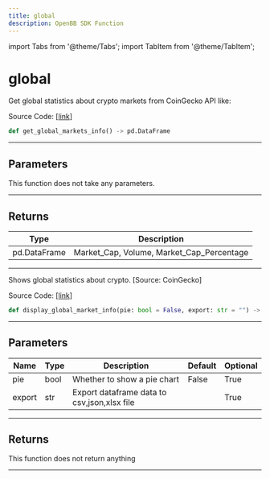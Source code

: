```yaml
---
title: global
description: OpenBB SDK Function
---
```


import Tabs from '@theme/Tabs';
import TabItem from '@theme/TabItem';

# global

<Tabs>
<TabItem value="model" label="Model" default>

Get global statistics about crypto markets from CoinGecko API like:

Source Code: [[link](https://github.com/OpenBB-finance/OpenBBTerminal/tree/main/openbb_terminal/cryptocurrency/overview/pycoingecko_model.py#L460)]

```python
def get_global_markets_info() -> pd.DataFrame
```

---

## Parameters

This function does not take any parameters.

---

## Returns

| Type | Description |
| ---- | ----------- |
| pd.DataFrame | Market_Cap, Volume, Market_Cap_Percentage |
---



</TabItem>
<TabItem value="view" label="View">

Shows global statistics about crypto. [Source: CoinGecko]

Source Code: [[link](https://github.com/OpenBB-finance/OpenBBTerminal/tree/main/openbb_terminal/cryptocurrency/overview/pycoingecko_view.py#L238)]

```python
def display_global_market_info(pie: bool = False, export: str = "") -> None
```

---

## Parameters

| Name | Type | Description | Default | Optional |
| ---- | ---- | ----------- | ------- | -------- |
| pie | bool | Whether to show a pie chart | False | True |
| export | str | Export dataframe data to csv,json,xlsx file |  | True |


---

## Returns

This function does not return anything

---



</TabItem>
</Tabs>